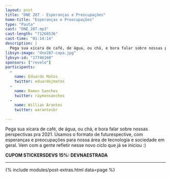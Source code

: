 ```yaml
---
layout: post
title: "DNE 287 - Esperanças e Preocupações"
home-title: "Esperanças e Preocupações"
type: "Pauta"
cast: "DNE_287.mp3"
cast-length: "71266536"
cast-time: "01:14:14"
description: |
  Pega sua xícara de café, de água, ou chá, e bora falar sobre nossas perspectivas pra 2021. Usamos o formato de futurespective, com esperanças e preocupações para nossa área de tecnologia e sociedade em geral. Vem com a gente refletir nesse novo ciclo que já se iniciou :)
libsyn-image: "dne287-capa.jpg"
lybsyn-id: "17746160"
sponsors: ["revelo"]
participants:
  -
    name: Eduardo Matos
    twitter: eduardojmatos
  -
    name: Ramon Sanches
    twitter: raymonsanches
  -
    name: Willian Arantes
    twitter: warantesbr

---
```


Pega sua xícara de café, de água, ou chá, e bora falar sobre nossas perspectivas pra 2021. Usamos o formato de futurespective, com esperanças e preocupações para nossa área de tecnologia e sociedade em geral. Vem com a gente refletir nesse novo ciclo que já se iniciou :)

<strong>CUPOM STICKERSDEVS 15%: DEVNAESTRADA</strong>

---

{% include modules/post-extras.html data=page %}
